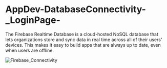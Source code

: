# AppDev-DatabaseConnectivity-_LoginPage-
The Firebase Realtime Database is a cloud-hosted NoSQL database that lets organizations store and sync data in real time across all of their users' devices. This makes it easy to build apps that are always up to date, even when users are offline.

![Firebase_Connectivity](https://github.com/Dhruv-Gidwani/AppDev-DatabaseConnectivity-_LoginPage-/assets/115818815/8dd7bc7f-34a0-4076-a85c-7a5df9cbffdb)

